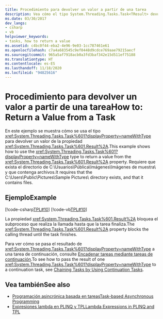 ```yaml
---
title: Procedimiento para devolver un valor a partir de una tarea
description: Vea cómo el tipo System.Threading.Tasks.Task<TResult> devuelve un valor de la propiedad Result en .NET.
ms.date: 03/30/2017
dev_langs:
- csharp
- vb
helpviewer_keywords:
- tasks, how to return a value
ms.assetid: c4bc0f44-eba2-4e96-9e03-1cc787461e61
ms.openlocfilehash: c7a4a683545c9ef0448d9cdce769aae79215aecf
ms.sourcegitcommit: 965a5af7918acb0a3fd3baf342e15d511ef75188
ms.translationtype: HT
ms.contentlocale: es-ES
ms.lasthandoff: 11/18/2020
ms.locfileid: "94825616"
---
```

# <a name="how-to-return-a-value-from-a-task"></a><span data-ttu-id="6f5f9-103">Procedimiento para devolver un valor a partir de una tarea</span><span class="sxs-lookup"><span data-stu-id="6f5f9-103">How to: Return a Value from a Task</span></span>
<span data-ttu-id="6f5f9-104">En este ejemplo se muestra cómo se usa el tipo <xref:System.Threading.Tasks.Task%601?displayProperty=nameWithType> para devolver un valor de la propiedad <xref:System.Threading.Tasks.Task%601.Result%2A>.</span><span class="sxs-lookup"><span data-stu-id="6f5f9-104">This example shows how to use the <xref:System.Threading.Tasks.Task%601?displayProperty=nameWithType> type to return a value from the <xref:System.Threading.Tasks.Task%601.Result%2A> property.</span></span> <span data-ttu-id="6f5f9-105">Requiere que exista el directorio de C:\Usuarios\Pública\Imágenes\Imágenes de muestra\ y que contenga archivos.</span><span class="sxs-lookup"><span data-stu-id="6f5f9-105">It requires that the C:\Users\Public\Pictures\Sample Pictures\ directory exists, and that it contains files.</span></span>  
  
## <a name="example"></a><span data-ttu-id="6f5f9-106">Ejemplo</span><span class="sxs-lookup"><span data-stu-id="6f5f9-106">Example</span></span>  
 [!code-csharp[TPL#10](../../../samples/snippets/csharp/VS_Snippets_Misc/tpl/cs/returnavalue10.cs#10)]
 [!code-vb[TPL#10](../../../samples/snippets/visualbasic/VS_Snippets_Misc/tpl/vb/10_returnavalue.vb#10)]  
  
 <span data-ttu-id="6f5f9-107">La propiedad <xref:System.Threading.Tasks.Task%601.Result%2A> bloquea el subproceso que realiza la llamada hasta que la tarea finaliza.</span><span class="sxs-lookup"><span data-stu-id="6f5f9-107">The <xref:System.Threading.Tasks.Task%601.Result%2A> property blocks the calling thread until the task finishes.</span></span>  
  
 <span data-ttu-id="6f5f9-108">Para ver cómo se pasa el resultado de <xref:System.Threading.Tasks.Task%601?displayProperty=nameWithType> a una tarea de continuación, consulte [Encadenar tareas mediante tareas de continuación](chaining-tasks-by-using-continuation-tasks.md).</span><span class="sxs-lookup"><span data-stu-id="6f5f9-108">To see how to pass the result of one <xref:System.Threading.Tasks.Task%601?displayProperty=nameWithType> to a continuation task, see [Chaining Tasks by Using Continuation Tasks](chaining-tasks-by-using-continuation-tasks.md).</span></span>  
  
## <a name="see-also"></a><span data-ttu-id="6f5f9-109">Vea también</span><span class="sxs-lookup"><span data-stu-id="6f5f9-109">See also</span></span>

- [<span data-ttu-id="6f5f9-110">Programación asincrónica basada en tareas</span><span class="sxs-lookup"><span data-stu-id="6f5f9-110">Task-based Asynchronous Programming</span></span>](task-based-asynchronous-programming.md)
- [<span data-ttu-id="6f5f9-111">Expresiones lambda en PLINQ y TPL</span><span class="sxs-lookup"><span data-stu-id="6f5f9-111">Lambda Expressions in PLINQ and TPL</span></span>](lambda-expressions-in-plinq-and-tpl.md)
